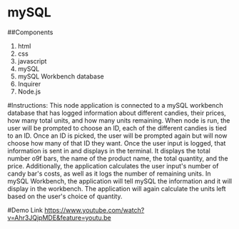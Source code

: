 # mySQL

##Components
1. html
2. css
3. javascript
4. mySQL
5. mySQL Workbench database
6. Inquirer
7. Node.js

#Instructions:
This node application is connected to a mySQL workbench database that has logged information about different candies, their prices, how many total units, and how many units remaining. When node is run, the user will be prompted to choose an ID, each of the different candies is tied to an ID. Once an ID is picked, the user will be prompted again but will now choose how many of that ID they want. Once the user input is logged, that information is sent in and displays in the terminal. It displays the total number o9f bars, the name of the product name, the total quantity, and the price. Additionally, the application calculates the user input's number of candy bar's costs, as well as it logs the number of remaining units. In mySQL Workbench, the application will tell mySQL the information and it will display in the workbench. The application will again calculate the units left based on the user's choice of quantity.

#Demo Link
https://www.youtube.com/watch?v=Ahr3JQjpMDE&feature=youtu.be